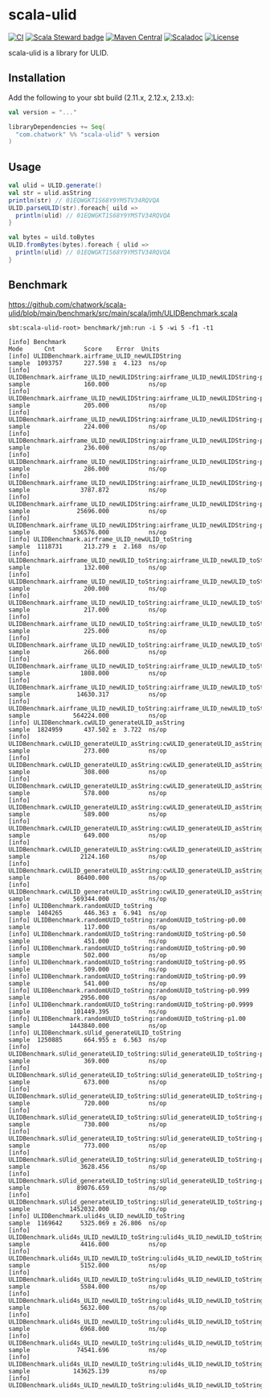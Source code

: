 # scala-ulid

[![CI](https://github.com/chatwork/scala-ulid/workflows/CI/badge.svg)](https://github.com/chatwork/scala-ulid/actions?query=workflow%3ACI)
[![Scala Steward badge](https://img.shields.io/badge/Scala_Steward-helping-blue.svg?style=flat&logo=data:image/png;base64,iVBORw0KGgoAAAANSUhEUgAAAA4AAAAQCAMAAAARSr4IAAAAVFBMVEUAAACHjojlOy5NWlrKzcYRKjGFjIbp293YycuLa3pYY2LSqql4f3pCUFTgSjNodYRmcXUsPD/NTTbjRS+2jomhgnzNc223cGvZS0HaSD0XLjbaSjElhIr+AAAAAXRSTlMAQObYZgAAAHlJREFUCNdNyosOwyAIhWHAQS1Vt7a77/3fcxxdmv0xwmckutAR1nkm4ggbyEcg/wWmlGLDAA3oL50xi6fk5ffZ3E2E3QfZDCcCN2YtbEWZt+Drc6u6rlqv7Uk0LdKqqr5rk2UCRXOk0vmQKGfc94nOJyQjouF9H/wCc9gECEYfONoAAAAASUVORK5CYII=)](https://scala-steward.org)
[![Maven Central](https://maven-badges.herokuapp.com/maven-central/com.chatwork/scala-ulid_2.13/badge.svg)](https://maven-badges.herokuapp.com/maven-central/com.chatwork/scala-ulid_2.13)
[![Scaladoc](http://javadoc-badge.appspot.com/com.chatwork/scala-ulid_2.13.svg?label=scaladoc)](http://javadoc-badge.appspot.com/com.chatwork/scala-ulid_2.13/com/chatwork/scala/ulid/index.html?javadocio=true)
[![License](https://img.shields.io/badge/License-MIT-blue.svg)](https://opensource.org/licenses/MIT)

scala-ulid is a library for ULID.

## Installation

Add the following to your sbt build (2.11.x, 2.12.x, 2.13.x):

```scala
val version = "..."

libraryDependencies += Seq(
  "com.chatwork" %% "scala-ulid" % version
)
```

## Usage

```scala
val ulid = ULID.generate()
val str = ulid.asString
println(str) // 01EQWGKT1S68Y9YM5TV34RQVQA
ULID.parseULID(str).foreach{ uild =>
  println(ulid) // 01EQWGKT1S68Y9YM5TV34RQVQA
}

val bytes = uild.toBytes
ULID.fromBytes(bytes).foreach { ulid =>
  println(ulid) // 01EQWGKT1S68Y9YM5TV34RQVQA
}
```

## Benchmark

https://github.com/chatwork/scala-ulid/blob/main/benchmark/src/main/scala/jmh/ULIDBenchmark.scala

```
sbt:scala-ulid-root> benchmark/jmh:run -i 5 -wi 5 -f1 -t1

[info] Benchmark                                                                              Mode      Cnt        Score    Error  Units
[info] ULIDBenchmark.airframe_ULID_newULIDString                                            sample  1093757      227.598 ±  4.123  ns/op
[info] ULIDBenchmark.airframe_ULID_newULIDString:airframe_ULID_newULIDString·p0.00          sample               160.000           ns/op
[info] ULIDBenchmark.airframe_ULID_newULIDString:airframe_ULID_newULIDString·p0.50          sample               205.000           ns/op
[info] ULIDBenchmark.airframe_ULID_newULIDString:airframe_ULID_newULIDString·p0.90          sample               224.000           ns/op
[info] ULIDBenchmark.airframe_ULID_newULIDString:airframe_ULID_newULIDString·p0.95          sample               236.000           ns/op
[info] ULIDBenchmark.airframe_ULID_newULIDString:airframe_ULID_newULIDString·p0.99          sample               286.000           ns/op
[info] ULIDBenchmark.airframe_ULID_newULIDString:airframe_ULID_newULIDString·p0.999         sample              3787.872           ns/op
[info] ULIDBenchmark.airframe_ULID_newULIDString:airframe_ULID_newULIDString·p0.9999        sample             25696.000           ns/op
[info] ULIDBenchmark.airframe_ULID_newULIDString:airframe_ULID_newULIDString·p1.00          sample            536576.000           ns/op
[info] ULIDBenchmark.airframe_ULID_newULID_toString                                         sample  1118731      213.279 ±  2.168  ns/op
[info] ULIDBenchmark.airframe_ULID_newULID_toString:airframe_ULID_newULID_toString·p0.00    sample               132.000           ns/op
[info] ULIDBenchmark.airframe_ULID_newULID_toString:airframe_ULID_newULID_toString·p0.50    sample               200.000           ns/op
[info] ULIDBenchmark.airframe_ULID_newULID_toString:airframe_ULID_newULID_toString·p0.90    sample               217.000           ns/op
[info] ULIDBenchmark.airframe_ULID_newULID_toString:airframe_ULID_newULID_toString·p0.95    sample               225.000           ns/op
[info] ULIDBenchmark.airframe_ULID_newULID_toString:airframe_ULID_newULID_toString·p0.99    sample               266.000           ns/op
[info] ULIDBenchmark.airframe_ULID_newULID_toString:airframe_ULID_newULID_toString·p0.999   sample              1808.000           ns/op
[info] ULIDBenchmark.airframe_ULID_newULID_toString:airframe_ULID_newULID_toString·p0.9999  sample             14630.317           ns/op
[info] ULIDBenchmark.airframe_ULID_newULID_toString:airframe_ULID_newULID_toString·p1.00    sample            564224.000           ns/op
[info] ULIDBenchmark.cwULID_generateULID_asString                                           sample  1824959      437.502 ±  3.722  ns/op
[info] ULIDBenchmark.cwULID_generateULID_asString:cwULID_generateULID_asString·p0.00        sample               273.000           ns/op
[info] ULIDBenchmark.cwULID_generateULID_asString:cwULID_generateULID_asString·p0.50        sample               308.000           ns/op
[info] ULIDBenchmark.cwULID_generateULID_asString:cwULID_generateULID_asString·p0.90        sample               578.000           ns/op
[info] ULIDBenchmark.cwULID_generateULID_asString:cwULID_generateULID_asString·p0.95        sample               589.000           ns/op
[info] ULIDBenchmark.cwULID_generateULID_asString:cwULID_generateULID_asString·p0.99        sample               649.000           ns/op
[info] ULIDBenchmark.cwULID_generateULID_asString:cwULID_generateULID_asString·p0.999       sample              2124.160           ns/op
[info] ULIDBenchmark.cwULID_generateULID_asString:cwULID_generateULID_asString·p0.9999      sample             86400.000           ns/op
[info] ULIDBenchmark.cwULID_generateULID_asString:cwULID_generateULID_asString·p1.00        sample            569344.000           ns/op
[info] ULIDBenchmark.randomUUID_toString                                                    sample  1404265      446.363 ±  6.941  ns/op
[info] ULIDBenchmark.randomUUID_toString:randomUUID_toString·p0.00                          sample               117.000           ns/op
[info] ULIDBenchmark.randomUUID_toString:randomUUID_toString·p0.50                          sample               451.000           ns/op
[info] ULIDBenchmark.randomUUID_toString:randomUUID_toString·p0.90                          sample               502.000           ns/op
[info] ULIDBenchmark.randomUUID_toString:randomUUID_toString·p0.95                          sample               509.000           ns/op
[info] ULIDBenchmark.randomUUID_toString:randomUUID_toString·p0.99                          sample               541.000           ns/op
[info] ULIDBenchmark.randomUUID_toString:randomUUID_toString·p0.999                         sample              2956.000           ns/op
[info] ULIDBenchmark.randomUUID_toString:randomUUID_toString·p0.9999                        sample            101449.395           ns/op
[info] ULIDBenchmark.randomUUID_toString:randomUUID_toString·p1.00                          sample           1443840.000           ns/op
[info] ULIDBenchmark.sUlid_generateULID_toString                                            sample  1250885      664.955 ±  6.563  ns/op
[info] ULIDBenchmark.sUlid_generateULID_toString:sUlid_generateULID_toString·p0.00          sample               369.000           ns/op
[info] ULIDBenchmark.sUlid_generateULID_toString:sUlid_generateULID_toString·p0.50          sample               673.000           ns/op
[info] ULIDBenchmark.sUlid_generateULID_toString:sUlid_generateULID_toString·p0.90          sample               720.000           ns/op
[info] ULIDBenchmark.sUlid_generateULID_toString:sUlid_generateULID_toString·p0.95          sample               730.000           ns/op
[info] ULIDBenchmark.sUlid_generateULID_toString:sUlid_generateULID_toString·p0.99          sample               773.000           ns/op
[info] ULIDBenchmark.sUlid_generateULID_toString:sUlid_generateULID_toString·p0.999         sample              3628.456           ns/op
[info] ULIDBenchmark.sUlid_generateULID_toString:sUlid_generateULID_toString·p0.9999        sample             89076.659           ns/op
[info] ULIDBenchmark.sUlid_generateULID_toString:sUlid_generateULID_toString·p1.00          sample           1452032.000           ns/op
[info] ULIDBenchmark.ulid4s_ULID_newULID_toString                                           sample  1169642     5325.069 ± 26.806  ns/op
[info] ULIDBenchmark.ulid4s_ULID_newULID_toString:ulid4s_ULID_newULID_toString·p0.00        sample              4416.000           ns/op
[info] ULIDBenchmark.ulid4s_ULID_newULID_toString:ulid4s_ULID_newULID_toString·p0.50        sample              5152.000           ns/op
[info] ULIDBenchmark.ulid4s_ULID_newULID_toString:ulid4s_ULID_newULID_toString·p0.90        sample              5584.000           ns/op
[info] ULIDBenchmark.ulid4s_ULID_newULID_toString:ulid4s_ULID_newULID_toString·p0.95        sample              5632.000           ns/op
[info] ULIDBenchmark.ulid4s_ULID_newULID_toString:ulid4s_ULID_newULID_toString·p0.99        sample              6968.000           ns/op
[info] ULIDBenchmark.ulid4s_ULID_newULID_toString:ulid4s_ULID_newULID_toString·p0.999       sample             74541.696           ns/op
[info] ULIDBenchmark.ulid4s_ULID_newULID_toString:ulid4s_ULID_newULID_toString·p0.9999      sample            143625.139           ns/op
[info] ULIDBenchmark.ulid4s_ULID_newULID_toString:ulid4s_ULID_newULID_toString·p1.00     
```

